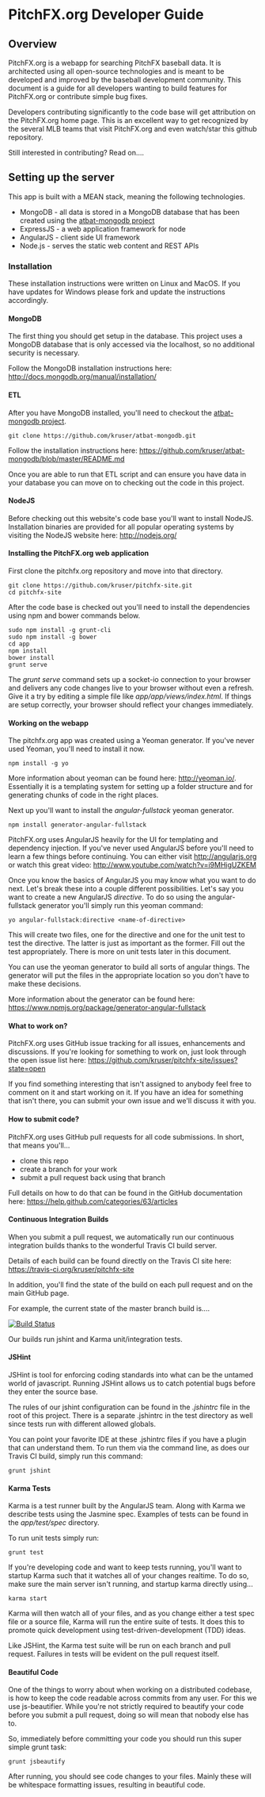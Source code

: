# PitchFX.org Developer Guide

## Overview
PitchFX.org is a webapp for searching PitchFX baseball data. It is architected using all open-source 
technologies and is meant to be developed and improved by the baseball development community. This
document is a guide for all developers wanting to build features for PitchFX.org or contribute simple
bug fixes.

Developers contributing significantly to the code base will get attribution on the PitchFX.org home
page. This is an excellent way to get recognized by the several MLB teams that visit PitchFX.org
and even watch/star this github repository.

Still interested in contributing? Read on....

## Setting up the server
This app is built with a MEAN stack, meaning the following technologies.

* MongoDB - all data is stored in a MongoDB database that has been created using the <a href="https://github.com/kruser/atbat-mongodb">atbat-mongodb project</a>
* ExpressJS - a web application framework for node
* AngularJS - client side UI framework
* Node.js - serves the static web content and REST APIs

### Installation
These installation instructions were written on Linux and MacOS. If you have updates for Windows please fork and update the instructions accordingly.

#### MongoDB
The first thing you should get setup in the database. This project uses a MongoDB database that is only accessed
via the localhost, so no additional security is necessary. 

Follow the MongoDB installation instructions here: http://docs.mongodb.org/manual/installation/

#### ETL
After you have MongoDB installed, you'll need to checkout the <a href="https://github.com/kruser/atbat-mongodb">atbat-mongodb project</a>.

    git clone https://github.com/kruser/atbat-mongodb.git
  
Follow the installation instructions here: https://github.com/kruser/atbat-mongodb/blob/master/README.md

Once you are able to run that ETL script and can ensure you have data in your database you can move on to checking out the code in 
this project.

#### NodeJS
Before checking out this website's code base you'll want to install NodeJS. Installation binaries are provided
for all popular operating systems by visiting the NodeJS website here: http://nodejs.org/

#### Installing the PitchFX.org web application
First clone the pitchfx.org repository and move into that directory.

    git clone https://github.com/kruser/pitchfx-site.git
    cd pitchfx-site
  
After the code base is checked out you'll need to install the dependencies using npm and bower commands below.

    sudo npm install -g grunt-cli
    sudo npm install -g bower
    cd app
    npm install
    bower install
    grunt serve

The *grunt serve* command sets up a socket-io connection to your browser and delivers any code changes live to your
browser without even a refresh. Give it a try by editing a simple file like *app/app/views/index.html*.
If things are setup correctly, your browser should reflect your changes immediately.

#### Working on the webapp
The pitchfx.org app was created using a Yeoman generator. If you've never used Yeoman, you'll need to install
it now.

    npm install -g yo
    
More information about yeoman can be found here: http://yeoman.io/. Essentially it is a templating
system for setting up a folder structure and for generating chunks of code in the right places.

Next up you'll want to install the *angular-fullstack* yeoman generator.

    npm install generator-angular-fullstack
    
PitchFX.org uses AngularJS heavily for the UI for templating and dependency injection. If you've never
used AngularJS before you'll need to learn a few things before continuing. You can either visit http://angularjs.org
or watch this great video: http://www.youtube.com/watch?v=i9MHigUZKEM

Once you know the basics of AngularJS you may know what you want to do next. Let's break these into a
couple different possibilities. Let's say you want to create a new AngularJS *directive*. To do
so using the angular-fullstack generator you'll simply run this yeoman command:

    yo angular-fullstack:directive <name-of-directive>
    
This will create two files, one for the directive and one for the unit test to test the directive.
The latter is just as important as the former. Fill out the test appropriately. There is more on
unit tests later in this document.

You can use the yeoman generator to build all sorts of angular things. The generator will
put the files in the appropriate location so you don't have to make these decisions.

More information about the generator can be found here: https://www.npmjs.org/package/generator-angular-fullstack

#### What to work on?
PitchFX.org uses GitHub issue tracking for all issues, enhancements and discussions. If you're looking
for something to work on, just look through the open issue list here: https://github.com/kruser/pitchfx-site/issues?state=open

If you find something interesting that isn't assigned to anybody feel free to comment on it and start
working on it. If you have an idea for something that isn't there, you can submit your own issue and 
we'll discuss it with you.

#### How to submit code?
PitchFX.org uses GitHub pull requests for all code submissions. In short, that means you'll...
* clone this repo
* create a branch for your work
* submit a pull request back using that branch

Full details on how to do that can be found in the GitHub documentation here: https://help.github.com/categories/63/articles

#### Continuous Integration Builds
When you submit a pull request, we automatically run our continuous integration builds thanks to 
the wonderful Travis CI build server.

Details of each build can be found directly on the Travis CI site here: https://travis-ci.org/kruser/pitchfx-site

In addition, you'll find the state of the build on each pull request and on the main GitHub page.

For example, the current state of the master branch build is....

[![Build Status](https://travis-ci.org/kruser/pitchfx-site.png?branch=master)](https://travis-ci.org/kruser/pitchfx-site)

Our builds run jshint and Karma unit/integration tests.

#### JSHint
JSHint is tool for enforcing coding standards into what can be the untamed world of javascript.
Running JSHint allows us to catch potential bugs before they enter the source base.

The rules of our jshint configuration can be found in the *.jshintrc* file in the root of this
project. There is a separate .jshintrc in the test directory as well since tests run with different
allowed globals.

You can point your favorite IDE at these .jshintrc files if you have a plugin that can understand
them. To run them via the command line, as does our Travis CI build, simply run this command:

    grunt jshint

#### Karma Tests
Karma is a test runner built by the AngularJS team. Along with Karma we describe tests using the Jasmine
spec. Examples of tests can be found in the *app/test/spec* directory.

To run unit tests simply run:
    
    grunt test
    
If you're developing code and want to keep tests running, you'll want to startup Karma such that
it watches all of your changes realtime. To do so, make sure the main server isn't running, and
startup karma directly using...

    karma start

Karma will then watch all of your files, and as you change either a test spec file or a source
file, Karma will run the entire suite of tests. It does this to promote quick development
using test-driven-development (TDD) ideas.

Like JSHint, the Karma test suite will be run on each branch and pull request. Failures in
tests will be evident on the pull request itself.

#### Beautiful Code
One of the things to worry about when working on a distributed codebase, is how to keep the code
readable across commits from any user. For this we use js-beautifier. While you're not strictly required
to beautify your code before you submit a pull request, doing so will mean that nobody else has to.

So, immediately before committing your code you should run this super simple grunt task:

    grunt jsbeautify
    
After running, you should see code changes to your files. Mainly these will be whitespace formatting
issues, resulting in beautiful code.
